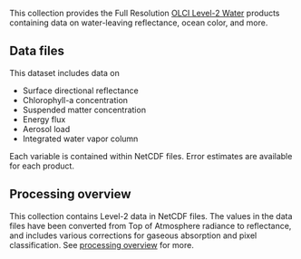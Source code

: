 This collection provides the Full Resolution [OLCI Level-2 Water][olci-l2] products containing data on water-leaving reflectance, ocean color, and more.

## Data files

This dataset includes data on

- Surface directional reflectance
- Chlorophyll-a concentration
- Suspended matter concentration
- Energy flux
- Aerosol load
- Integrated water vapor column

Each variable is contained within NetCDF files. Error estimates are available for each product.

## Processing overview

This collection contains Level-2 data in NetCDF files. The values in the data files have been
converted from Top of Atmosphere radiance to reflectance, and includes various corrections for gaseous absorption and pixel classification.
See [processing overview](https://sentinel.esa.int/web/sentinel/technical-guides/sentinel-3-olci/level-2/processing) for more.


[olci-l2]: https://sentinel.esa.int/web/sentinel/technical-guides/sentinel-3-olci/level-2/land-products